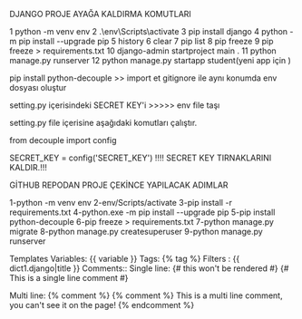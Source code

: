  
 DJANGO PROJE AYAĞA KALDIRMA KOMUTLARI 

 1  python -m venv env
 2  .\env\Scripts\activate
 3  pip install django
 4  python -m pip install --upgrade pip
 5  history
 6  clear
 7  pip list
 8  pip freeze
 9  pip freeze > requirements.txt
 10  django-admin startproject main .
 11  python manage.py runserver
 12 python manage.py startapp student(yeni app için ) 
 
 pip install python-decouple >> import et
gitignore ile aynı konumda env dosyası oluştur

setting.py içerisindeki SECRET KEY'i >>>>> env file taşı

setting.py file içerisine aşağıdaki komutları çalıştır.

from decouple import config

SECRET_KEY = config('SECRET_KEY')
!!!! SECRET KEY TIRNAKLARINI KALDIR.!!!

 GİTHUB REPODAN PROJE ÇEKİNCE YAPILACAK ADIMLAR

1-python -m venv env
2-env/Scripts/activate
3-pip install -r requirements.txt
4-python.exe -m pip install --upgrade pip
5-pip install python-decouple
6-pip freeze > requirements.txt
7-python manage.py migrate
8-python manage.py createsuperuser
9-python manage.py runserver



Templates
Variables: {{ variable }}
Tags: {% tag %}
Filters : {{ dict1.django|title }}
Comments:: Single line: {# this won't be rendered #}
{# This is a single line comment #}

Multi line: {% comment %}
{% comment %} This is a multi line comment, you can't see it on the page! {% endcomment %}











